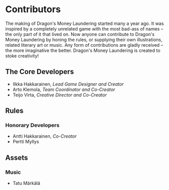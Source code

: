 # Contributors

The making of Dragon's Money Laundering started many a year ago. It was inspired by a completely unrelated game with the most bad-ass of names – the only part of it that lived on. Now anyone can contribute to Dragon's Money Laundering by honing the rules, or supplying their own illustrations, related literary art or music. Any form of contributions are gladly received – the more imaginative the better. Dragon's Money Laundering is created to stoke creativity!

## The Core Developers

* Ilkka Hakkarainen, *Lead Game Designer and Creator*
* Arto Klemola, *Team Coordinator and Co-Creator*
* Teijo Virta, *Creative Director and Co-Creator*

## Rules

### Honorary Developers

* Antti Hakkarainen, *Co-Creator*
* Pertti Myllys

## Assets

### Music

* Tatu Märkälä

